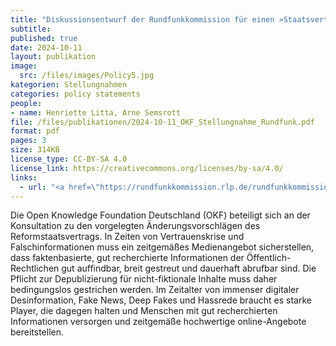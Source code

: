 ```yaml
---
title: "Diskussionsentwurf der Rundfunkkommission für einen »Staatsvertrag zur Reform des öffentlich-rechtlichen Rundfunks«"
subtitle: 
published: true
date: 2024-10-11
layout: publikation
image:
  src: /files/images/Policy5.jpg
kategorien: Stellungnahmen
categories: policy statements
people:
- name: Henriette Litta, Arne Semsrott
file: /files/publikationen/2024-10-11_OKF_Stellungnahme_Rundfunk.pdf
format: pdf
pages: 3
size: 314KB
license_type: CC-BY-SA 4.0
license_link: https://creativecommons.org/licenses/by-sa/4.0/
links: 
  - url: "<a href=\"https://rundfunkkommission.rlp.de/rundfunkkommission-der-laender/reformstaatsvertrag/\" target=\"_blank\">Zum Reformstaatsvertrag</a>"
---
```


Die Open Knowledge Foundation Deutschland (OKF) beteiligt sich an der Konsultation zu den vorgelegten Änderungsvorschlägen des Reformstaatsvertrags. In Zeiten von Vertrauenskrise und Falschinformationen muss ein zeitgemäßes Medienangebot sicherstellen, dass faktenbasierte, gut recherchierte Informationen der Öffentlich-Rechtlichen gut auffindbar, breit gestreut und dauerhaft abrufbar sind. Die Pflicht zur Depublizierung für nicht-fiktionale Inhalte muss daher bedingungslos gestrichen werden. Im Zeitalter von immenser digitaler Desinformation, Fake News, Deep Fakes und Hassrede braucht es starke Player, die dagegen halten und Menschen mit gut recherchierten Informationen versorgen und zeitgemäße hochwertige online-Angebote bereitstellen.
